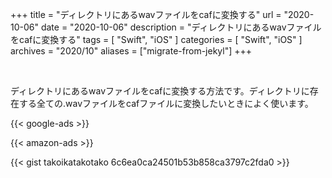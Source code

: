 +++
title =  "ディレクトリにあるwavファイルをcafに変換する"
url = "2020-10-06"
date = "2020-10-06"
description = "ディレクトリにあるwavファイルをcafに変換する"
tags = [
  "Swift",
  "iOS"
]
categories = [
  "Swift",
  "iOS"
]
archives = "2020/10"
aliases = ["migrate-from-jekyl"]
+++

<br>

ディレクトリにあるwavファイルをcafに変換する方法です。ディレクトリに存在する全ての.wavファイルをcafファイルに変換したいときによく使います。

<!-- Google Ads -->
{{< google-ads >}}

<!-- Amazon Ads -->
{{< amazon-ads >}}

{{< gist takoikatakotako 6c6ea0ca24501b53b858ca3797c2fda0 >}}
